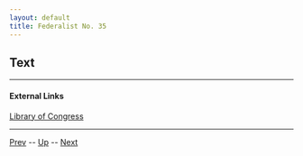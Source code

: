 ```yaml
---
layout: default
title: Federalist No. 35
---
```


## Text

---
#### External Links
[Library of Congress]()

---

[Prev](34.md) -- [Up](README.md) -- [Next](36.md)
